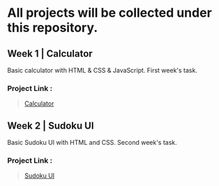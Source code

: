 <h1> All projects will be collected under this repository.</h1>

## Week 1 | Calculator
Basic calculator with HTML & CSS & JavaScript. First week's task.
### Project Link :
> <a href="https://kmlisler.github.io/React.js-Bootcamp/Week%201%20-%20Calculator%20(%20HTML%20&%20CSS%20&%20JS%20)/"> Calculator </a>

## Week 2 | Sudoku UI
Basic Sudoku UI with HTML and CSS. Second week's task.
### Project Link :
> <a href="https://github.com/kmlisler/React.js-Bootcamp/tree/main/Week%202%20-%20Sudoku%20UI/"> Sudoku UI </a>

